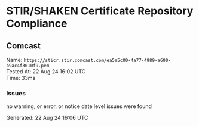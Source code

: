 # STIR/SHAKEN Certificate Repository Compliance

## Comcast

Name: `https://sticr.stir.comcast.com/ea5a5c00-4a77-4989-a600-b9ac4f3010f9.pem`\
Tested At: 22 Aug 24 16:02 UTC\
Time: 33ms

### Issues

no warning, or error, or notice date level issues were found

Generated: 22 Aug 24 16:06 UTC